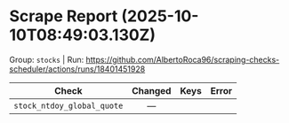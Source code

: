 # Scrape Report (2025-10-10T08:49:03.130Z)

Group: `stocks`  |  Run: https://github.com/AlbertoRoca96/scraping-checks-scheduler/actions/runs/18401451928

| Check | Changed | Keys | Error |
|---|:---:|:--|:--|
| `stock_ntdoy_global_quote` | — |  |  |
